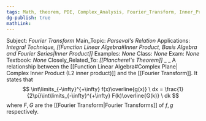 ```yaml
---
tags: Math, theorem, PDE, Complex_Analysis, Fourier_Transform, Inner_Product, Integrals
dg-publish: true
mathLink: 
---
```

Subject: _Fourier Transform_
Main\_Topic: _Parseval's Relation_
Applications: _Integral Technique, [[Function Linear Algebra#Inner Product, Basis Algebra and Fourier Series|Inner Product]]_
Examples: _None_
Class: _None_
Exam: _None_
Textbook: _None_
Closely\_Related\_To: _[[Plancherel's Theorem]]_
_
_
A relationship between the [[Function Linear Algebra#Complex Plane| Complex Inner Product (L2 inner product)]] and the [[Fourier Transform]]. It states that 
$$
\int\limits_{-\infty}^{+\infty} f(x)\overline{g(x)} \ dx = \frac{1}{2\pi}\int\limits_{-\infty}^{+\infty} F(k)\overline{G(k)} \ dk
$$
where $F, G$ are the [[Fourier Transform|Fourier Transforms]] of $f, g$ respectively. 